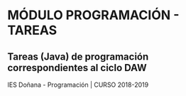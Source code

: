# MÓDULO PROGRAMACIÓN - TAREAS

## Tareas (Java) de programación correspondientes al ciclo DAW

IES Doñana - Programación | CURSO 2018-2019


